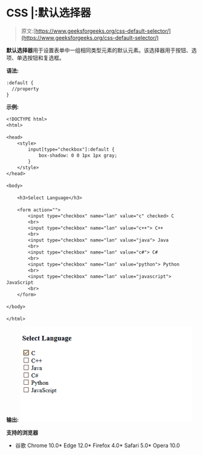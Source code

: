 # CSS |:默认选择器

> 原文:[https://www.geeksforgeeks.org/css-default-selector/](https://www.geeksforgeeks.org/css-default-selector/)

**默认选择器**用于设置表单中一组相同类型元素的默认元素。该选择器用于按钮、选项、单选按钮和复选框。

**语法:**

```
:default {
  //property
}

```

**示例:**

```
<!DOCTYPE html>
<html>

<head>
    <style>
        input[type="checkbox"]:default {
            box-shadow: 0 0 1px 1px gray;
        }
    </style>
</head>

<body>

    <h3>Select Language</h3>

    <form action="">
        <input type="checkbox" name="lan" value="c" checked> C
        <br>
        <input type="checkbox" name="lan" value="c++"> C++
        <br>
        <input type="checkbox" name="lan" value="java"> Java
        <br>
        <input type="checkbox" name="lan" value="c#"> C#
        <br>
        <input type="checkbox" name="lan" value="python"> Python
        <br>
        <input type="checkbox" name="lan" value="javascript"> JavaScript
        <br>
    </form>

</body>

</html>
```

**输出:**
![](img/e463620a18891fe491bc953962744c26.png)

**支持的浏览器**

*   谷歌 Chrome 10.0*   Edge 12.0*   Firefox 4.0*   Safari 5.0*   Opera 10.0